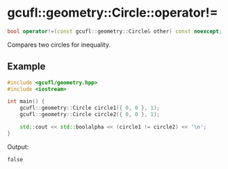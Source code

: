 # gcufl::geometry::Circle::operator!=
```cpp
bool operator!=(const gcufl::geometry::Circle& other) const noexcept;
```
Compares two circles for inequality.
## Example
```cpp
#include <gcufl/geometry.hpp>
#include <iostream>

int main() {
	gcufl::geometry::Circle circle1({ 0, 0 }, 1);
	gcufl::geometry::Circle circle2({ 0, 0 }, 1);

	std::cout << std::boolalpha << (circle1 != circle2) << '\n';
}
```
Output:
```
false
```
